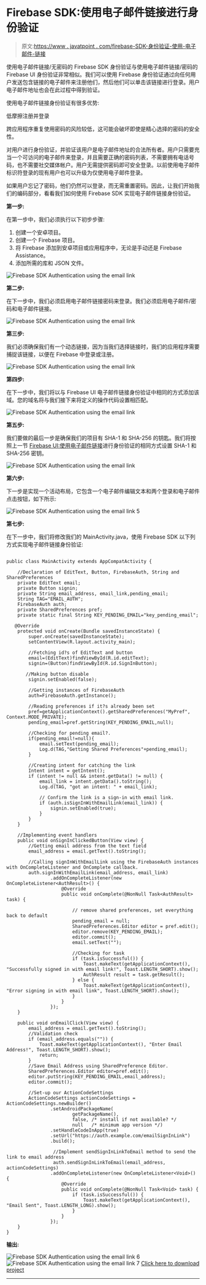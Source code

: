 # Firebase SDK:使用电子邮件链接进行身份验证

> 原文:[https://www . javatpoint . com/firebase-SDK-身份验证-使用-电子邮件-链接](https://www.javatpoint.com/firebase-sdk-authentication-using-email-link)

使用电子邮件链接/无密码的 Firebase SDK 身份验证与使用电子邮件链接/密码的 Firebase UI 身份验证非常相似。我们可以使用 Firebase 身份验证通过向任何用户发送包含链接的电子邮件来注册他们，然后他们可以单击该链接进行登录。用户电子邮件地址也会在此过程中得到验证。

使用电子邮件链接身份验证有很多优势:

低摩擦注册并登录

跨应用程序重复使用密码的风险较低，这可能会破坏即使是精心选择的密码的安全性。

对用户进行身份验证，并验证该用户是电子邮件地址的合法所有者。用户只需要充当一个可访问的电子邮件来登录，并且需要正确的密码列表，不需要拥有电话号码，也不需要社交媒体帐户。用户无需提供密码即可安全登录。以前使用电子邮件标识符登录的现有用户也可以升级为仅使用电子邮件登录。

如果用户忘记了密码，他们仍然可以登录，而无需重置密码。因此，让我们开始我们的编码部分，看看我们如何使用 Firebase SDK 实现电子邮件链接身份验证。

**第一步:**

在第一步中，我们必须执行以下初步步骤:

1.  创建一个安卓项目。
2.  创建一个 Firebase 项目。
3.  将 Firebase 添加到安卓项目或应用程序中，无论是手动还是 Firebase Assistance。
4.  添加所需的库和 JSON 文件。

![Firebase SDK Authentication using the email link](../Images/2e7e205775bc40e8a1dcf8b63a7457cb.png)

**第二步:**

在下一步中，我们必须启用电子邮件链接密码来登录。我们必须启用电子邮件/密码和电子邮件链接。

![Firebase SDK Authentication using the email link](../Images/3fb5e475c342a53ec9d181acefec6f01.png)

**第三步:**

我们必须确保我们有一个动态链接，因为当我们选择链接时，我们的应用程序需要捕捉该链接，以便在 Firebase 中登录或注册。

![Firebase SDK Authentication using the email link](../Images/ac485484034ddf8704a40a0d63f054cc.png)

**第四步:**

在下一步中，我们将以与 Firebase UI 电子邮件链接身份验证中相同的方式添加该域。您的域名将与我们接下来将定义的操作代码设置相匹配。

![Firebase SDK Authentication using the email link](../Images/3c8cbc5480f9073e4250f0e569f038b3.png)

**第五步:**

我们要做的最后一步是确保我们的项目有 SHA-1 和 SHA-256 的钥匙。我们将按照上一节 [Firebase UI:使用电子邮件链接](https://www.javatpoint.com/firebase-ui-authentication-using-email-link)进行身份验证的相同方式设置 SHA-1 和 SHA-256 密钥。

![Firebase SDK Authentication using the email link](../Images/4e98aa206c3ccb14236140805e92430b.png)

**第六步:**

下一步是实现一个活动布局，它包含一个电子邮件编辑文本和两个登录和电子邮件点击按钮，如下所示:

![Firebase SDK Authentication using the email link 5](../Images/d1616316f6be452aab9993213cea5018.png)

**第七步:**

在下一步中，我们将修改我们的 MainActivity.java，使用 Firebase SDK 以下列方式实现电子邮件链接身份验证:

```

public class MainActivity extends AppCompatActivity {

    //Declaration of EditText, Button, FirebaseAuth, String and SharedPreferences
    private EditText email;
    private Button signin;
    private String email_address, email_link,pending_email;
    String TAG="EMAIL_AUTH";
    FirebaseAuth auth;
    private SharedPreferences pref;
    private static final String KEY_PENDING_EMAIL="key_pending_email";

   @Override
    protected void onCreate(Bundle savedInstanceState) {
        super.onCreate(savedInstanceState);
        setContentView(R.layout.activity_main);

        //Fetching id?s of EditText and button
        email=(EditText)findViewById(R.id.editText);
        signin=(Button)findViewById(R.id.SignInButton);

       //Making button disable 
        signin.setEnabled(false);

        //Getting instances of FirebaseAuth
        auth=FirebaseAuth.getInstance();

        //Reading preferences if it?s already been set
        pref=getApplicationContext().getSharedPreferences("MyPref", Context.MODE_PRIVATE);
        pending_email=pref.getString(KEY_PENDING_EMAIL,null);

        //Checking for pending email?.
        if(pending_email!=null){
            email.setText(pending_email);
            Log.d(TAG,"Getting Shared Preferences"+pending_email);
        }

        //Creating intent for catching the link 
        Intent intent = getIntent();
        if (intent != null && intent.getData() != null) {
            email_link = intent.getData().toString();
            Log.d(TAG, "got an intent: " + email_link);

            // Confirm the link is a sign-in with email link.
            if (auth.isSignInWithEmailLink(email_link)) {
                signin.setEnabled(true);
            }
        }
    }

    //Implementing event handlers
    public void onSignInClickedButton(View view) {
        //Getting email address from the text field 
        email_address = email.getText().toString();

        //Calling signInWithEmailLink using the FirebaseAuth instances with OnCompleteListener and OnComplete callback. 
        auth.signInWithEmailLink(email_address, email_link)
                .addOnCompleteListener(new OnCompleteListener<AuthResult>() {
                    @Override
                    public void onComplete(@NonNull Task<AuthResult> task) {

                        // remove shared preferences, set everything back to default
                        pending_email = null;
                        SharedPreferences.Editor editor = pref.edit();
                        editor.remove(KEY_PENDING_EMAIL);
                        editor.commit();
                        email.setText("");

                        //Checking for task 
                        if (task.isSuccessful()) {
                            Toast.makeText(getApplicationContext(), "Successfully signed in with email link!", Toast.LENGTH_SHORT).show();
                            AuthResult result = task.getResult();
                        } else {
                            Toast.makeText(getApplicationContext(), "Error signing in with email link", Toast.LENGTH_SHORT).show();
                        }
                    }
                });
    }

    public void onEmailClick(View view) {
        email_address = email.getText().toString();
        //Validation check
        if (email_address.equals("")) {
            Toast.makeText(getApplicationContext(), "Enter Email Address!", Toast.LENGTH_SHORT).show();
            return;
        }
        //Save Email Address using SharedPreference Editor.
        SharedPreferences.Editor editor=pref.edit();
        editor.putString(KEY_PENDING_EMAIL,email_address);
        editor.commit();

        //Set-up our ActionCodeSettings
        ActionCodeSettings actionCodeSettings = ActionCodeSettings.newBuilder()
                .setAndroidPackageName(
                        getPackageName(),
                        false, /* install if not available? */
                        null   /* minimum app version */)
                .setHandleCodeInApp(true)
                .setUrl("https://auth.example.com/emailSignInLink")
                .build();

                 //Implement sendSignInLinkToEmail method to send the link to email address       
                 auth.sendSignInLinkToEmail(email_address, actionCodeSettings)
                .addOnCompleteListener(new OnCompleteListener<Void>() {
                    @Override
                    public void onComplete(@NonNull Task<Void> task) {
                        if (task.isSuccessful()) {
                            Toast.makeText(getApplicationContext(), "Email Sent", Toast.LENGTH_LONG).show();
                        }
                    }
                });
    }
}

```

**输出:**

![Firebase SDK Authentication using the email link 6](../Images/81076a30e6feb54f0f7cd10167927f1e.png)
![Firebase SDK Authentication using the email link 7](../Images/581ca6d3562dacffa496fb955906cb54.png)
[Click here to download project](https://static.javatpoint.com/tutorial/firebase/download/FirebaseSDKExample2.zip)

* * *